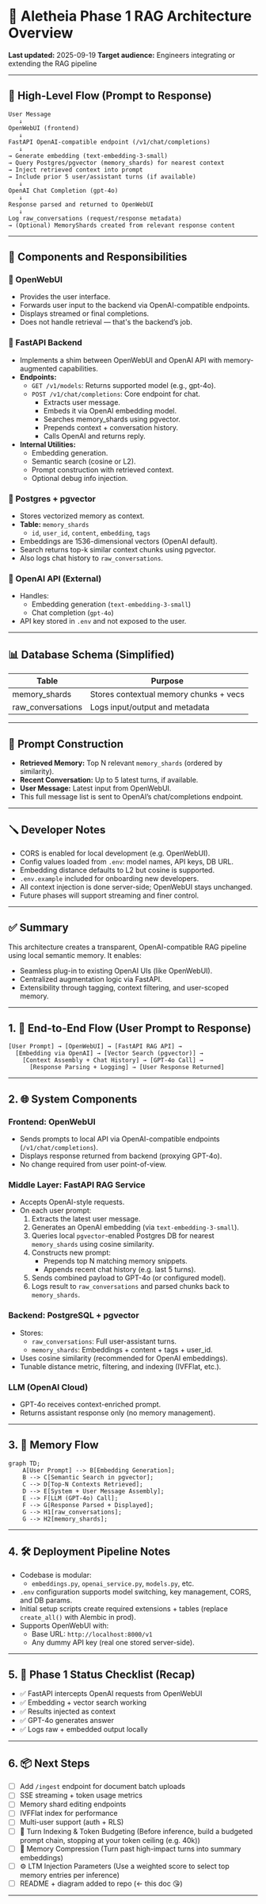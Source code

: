 # 🧠 Aletheia Phase 1 RAG Architecture Overview

**Last updated:** 2025-09-19
**Target audience:** Engineers integrating or extending the RAG pipeline

---

## 📌 High-Level Flow (Prompt to Response)

```
User Message
   ↓
OpenWebUI (frontend)
   ↓
FastAPI OpenAI-compatible endpoint (/v1/chat/completions)
   ↓
→ Generate embedding (text-embedding-3-small)
→ Query Postgres/pgvector (memory_shards) for nearest context
→ Inject retrieved context into prompt
→ Include prior 5 user/assistant turns (if available)
   ↓
OpenAI Chat Completion (gpt-4o)
   ↓
Response parsed and returned to OpenWebUI
   ↓
Log raw_conversations (request/response metadata)
→ (Optional) MemoryShards created from relevant response content
```

---

## 🧠 Components and Responsibilities

### 🔹 OpenWebUI
- Provides the user interface.
- Forwards user input to the backend via OpenAI-compatible endpoints.
- Displays streamed or final completions.
- Does not handle retrieval — that's the backend’s job.

### 🔹 FastAPI Backend
- Implements a shim between OpenWebUI and OpenAI API with memory-augmented capabilities.
- **Endpoints:**
  - `GET /v1/models`: Returns supported model (e.g., gpt-4o).
  - `POST /v1/chat/completions`: Core endpoint for chat.
    - Extracts user message.
    - Embeds it via OpenAI embedding model.
    - Searches memory_shards using pgvector.
    - Prepends context + conversation history.
    - Calls OpenAI and returns reply.
- **Internal Utilities:**
  - Embedding generation.
  - Semantic search (cosine or L2).
  - Prompt construction with retrieved context.
  - Optional debug info injection.

### 🔹 Postgres + pgvector
- Stores vectorized memory as context.
- **Table:** `memory_shards`
  - `id`, `user_id`, `content`, `embedding`, `tags`
- Embeddings are 1536-dimensional vectors (OpenAI default).
- Search returns top-k similar context chunks using pgvector.
- Also logs chat history to `raw_conversations`.

### 🔹 OpenAI API (External)
- Handles:
  - Embedding generation (`text-embedding-3-small`)
  - Chat completion (`gpt-4o`)
- API key stored in `.env` and not exposed to the user.

---

## 📊 Database Schema (Simplified)
| Table             | Purpose                                 |
|-------------------|-----------------------------------------|
| memory_shards     | Stores contextual memory chunks + vecs   |
| raw_conversations | Logs input/output and metadata           |

---

## 🔄 Prompt Construction
- **Retrieved Memory:** Top N relevant `memory_shards` (ordered by similarity).
- **Recent Conversation:** Up to 5 latest turns, if available.
- **User Message:** Latest input from OpenWebUI.
- This full message list is sent to OpenAI’s chat/completions endpoint.

---

## 🪛 Developer Notes
- CORS is enabled for local development (e.g. OpenWebUI).
- Config values loaded from `.env`: model names, API keys, DB URL.
- Embedding distance defaults to L2 but cosine is supported.
- `.env.example` included for onboarding new developers.
- All context injection is done server-side; OpenWebUI stays unchanged.
- Future phases will support streaming and finer control.

---

## ✅ Summary
This architecture creates a transparent, OpenAI-compatible RAG pipeline using local semantic memory. It enables:
- Seamless plug-in to existing OpenAI UIs (like OpenWebUI).
- Centralized augmentation logic via FastAPI.
- Extensibility through tagging, context filtering, and user-scoped memory.

---

## 1. 🔁 End-to-End Flow (User Prompt to Response)

```
[User Prompt] → [OpenWebUI] → [FastAPI RAG API] →
  [Embedding via OpenAI] → [Vector Search (pgvector)] →
    [Context Assembly + Chat History] → [GPT-4o Call] →
      [Response Parsing + Logging] → [User Response Returned]
```

---

## 2. 🌐 System Components

### **Frontend: OpenWebUI**
* Sends prompts to local API via OpenAI-compatible endpoints (`/v1/chat/completions`).
* Displays response returned from backend (proxying GPT-4o).
* No change required from user point-of-view.

### **Middle Layer: FastAPI RAG Service**
* Accepts OpenAI-style requests.
* On each user prompt:
  1. Extracts the latest user message.
  2. Generates an OpenAI embedding (via `text-embedding-3-small`).
  3. Queries local `pgvector`-enabled Postgres DB for nearest `memory_shards` using cosine similarity.
  4. Constructs new prompt:
     * Prepends top N matching memory snippets.
     * Appends recent chat history (e.g. last 5 turns).
  5. Sends combined payload to GPT-4o (or configured model).
  6. Logs result to `raw_conversations` and parsed chunks back to `memory_shards`.

### **Backend: PostgreSQL + pgvector**
* Stores:
  * `raw_conversations`: Full user-assistant turns.
  * `memory_shards`: Embeddings + content + tags + user_id.
* Uses cosine similarity (recommended for OpenAI embeddings).
* Tunable distance metric, filtering, and indexing (IVFFlat, etc.).

### **LLM (OpenAI Cloud)**
* GPT-4o receives context-enriched prompt.
* Returns assistant response only (no memory management).

---

## 3. 🧩 Memory Flow

```mermaid
graph TD;
    A[User Prompt] --> B[Embedding Generation];
    B --> C[Semantic Search in pgvector];
    C --> D[Top-N Contexts Retrieved];
    D --> E[System + User Message Assembly];
    E --> F[LLM (GPT-4o) Call];
    F --> G[Response Parsed + Displayed];
    G --> H1[raw_conversations];
    G --> H2[memory_shards];
```

---

## 4. 🛠 Deployment Pipeline Notes
* Codebase is modular:
  * `embeddings.py`, `openai_service.py`, `models.py`, etc.
* `.env` configuration supports model switching, key management, CORS, and DB params.
* Initial setup scripts create required extensions + tables (replace `create_all()` with Alembic in prod).
* Supports OpenWebUI with:
  * Base URL: `http://localhost:8000/v1`
  * Any dummy API key (real one stored server-side).

---

## 5. 🚧 Phase 1 Status Checklist (Recap)
* ✅ FastAPI intercepts OpenAI requests from OpenWebUI
* ✅ Embedding + vector search working
* ✅ Results injected as context
* ✅ GPT-4o generates answer
* ✅ Logs raw + embedded output locally

---

## 6. 📦 Next Steps
* [ ] Add `/ingest` endpoint for document batch uploads
* [ ] SSE streaming + token usage metrics
* [ ] Memory shard editing endpoints
* [ ] IVFFlat index for performance
* [ ] Multi-user support (auth + RLS)
* [ ] 🔁 Turn Indexing & Token Budgeting (Before inference, build a budgeted prompt chain, stopping at your token ceiling (e.g. 40k))
* [ ] 🎒 Memory Compression (Turn past high-impact turns into summary embeddings)
* [ ] ⚙️ LTM Injection Parameters (Use a weighted score to select top memory entries per inference)
* [ ] README + diagram added to repo (← this doc 😘)

---
